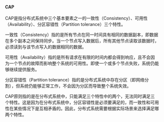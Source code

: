 #### CAP

CAP是指分布式系统中三个基本要素之一的一致性（Consistency）、可用性（Availability）、分区容错性（Partition tolerance）三个特性。

一致性（Consistency）指的是所有节点在同一时间具有相同的数据副本，即数据在多个副本之间保持同步。当一个节点写入数据后，所有其他节点读取该数据时，必须读到与该节点写入的数据相同的数据。

可用性（Availability）指的是所有请求在有限的时间内都会得到响应，且不会因为一个节点的故障而影响整个系统的可用性。即使一个或多个节点失败，系统仍能够继续提供服务。

分区容错性（Partition tolerance）指的是分布式系统中存在分区（即网络分割），但系统仍能够正常工作，不会因为分区而导致整个系统失效。

CAP原则指的是在分布式系统中，只能满足三个特性中的两个，无法同时满足三个特性。这是因为在分布式系统中，分区容错性是必须要满足的，而一致性和可用性在某些情况下是互相矛盾的。因此，分布式系统需要根据实际场景来选择满足哪两个特性。
